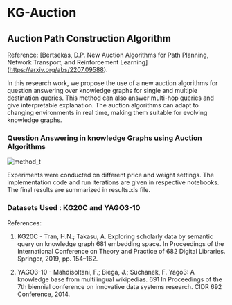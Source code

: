 # KG-Auction

## Auction Path Construction Algorithm

Reference: [Bertsekas, D.P. New Auction Algorithms for Path Planning, Network Transport, and Reinforcement Learning] (https://arxiv.org/abs/2207.09588).

In this research work, we propose the use of a new auction algorithms for question answering over knowledge graphs for single and multiple destination queries. This method can also answer multi-hop queries and give interpretable explanation. The auction algorithms can adapt to changing environments
in real time, making them suitable for evolving knowledge graphs.

### Question Answering in knowledge Graphs using Auction Algorithms

![method_t](https://user-images.githubusercontent.com/54346120/236027998-cc186946-c3a9-42a6-b1ef-0389495259a0.png)

Experiments were conducted on different price and weight settings. The implementation code and run iterations are given in respective notebooks. 
The final results are summarized in results.xls file.

### Datasets Used : KG20C and YAGO3-10

References: 

1. KG20C - Tran, H.N.; Takasu, A. Exploring scholarly data by semantic query on knowledge graph 681
embedding space. In Proceedings of the International Conference on Theory and Practice of 682
Digital Libraries. Springer, 2019, pp. 154–162.

2. YAGO3-10 - Mahdisoltani, F.; Biega, J.; Suchanek, F. Yago3: A knowledge base from multilingual wikipedias. 691
In Proceedings of the 7th biennial conference on innovative data systems research. CIDR 692
Conference, 2014.
